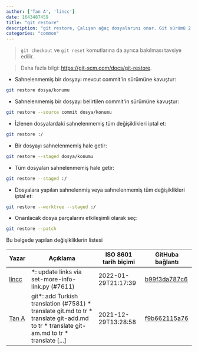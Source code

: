 ```yaml
---
author: ['Tan A', 'lincc']
date: 1643487459
title: "git restore"
description: "git restore, Çalışan ağaç dosyalarını onar. Git sürümü 2.23+ olmalıdır."
categories: "common"
---
```

> `git checkout` ve `git reset` komutlarına da ayrıca bakılması tavsiye edilir.

> Daha fazla bilgi: <https://git-scm.com/docs/git-restore>.

- Sahnelenmemiş bir dosyayı mevcut commit'in sürümüne kavuştur:

```bash
git restore dosya/konumu
```

- Sahnelenmemiş bir dosyayı belirtilen commit'in sürümüne kavuştur:

```bash
git restore --source commit dosya/konumu
```

- İzlenen dosyalardaki sahnelenmemiş tüm değişiklikleri iptal et:

```bash
git restore :/
```

- Bir dosyayı sahnelenmemiş hale getir:

```bash
git restore --staged dosya/konumu
```

- Tüm dosyaları sahnelenmemiş hale getir:

```bash
git restore --staged :/
```

- Dosyalara yapılan sahnelenmiş veya sahnelenmemiş tüm değişiklikleri iptal et:

```bash
git restore --worktree --staged :/
```

- Onarılacak dosya parçalarını etkileşimli olarak seç:

```bash
git restore --patch
```
Bu belgede yapılan değişikliklerin listesi


Yazar | Açıklama | ISO 8601 tarih biçimi | GitHuba bağlantı
------|-----|-----|-----
[lincc](mailto:46962923+blueskyson@users.noreply.github.com) | *: update links via set-more-info-link.py (#7611) | 2022-01-29T21:17:39 | [b99f3da787c6](https://github.com/tldr-pages/tldr/commit/b99f3da787c6f43a545b9cb5ebd8265b1367fbc4)
[Tan A](mailto:40173707+yutyo@users.noreply.github.com) | git*: add Turkish translation (#7581) * translate git.md to tr * translate git-add.md to tr * translate git-am.md to tr * translate [...] | 2021-12-29T13:28:58 | [f9b662115a76](https://github.com/tldr-pages/tldr/commit/f9b662115a765f843982cea237d608aab423e3f7)

